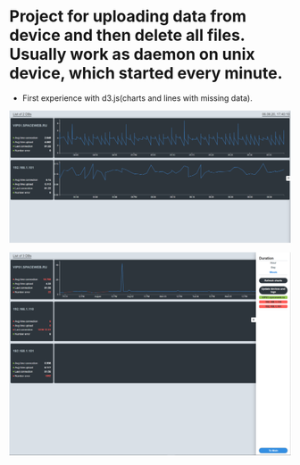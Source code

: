 # Project for uploading data from device and then delete all files. Usually work as daemon on unix device, which started every minute. 
 - First experience with d3.js(charts and lines with missing data). 
 
![Example 1](syncdata_example_img1.png) 

![Example 2](syncdata_example_img2.png) 
